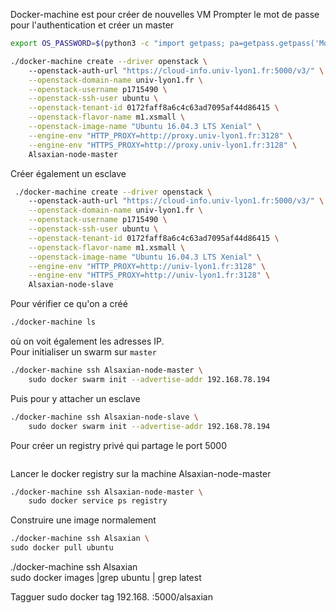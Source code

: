Docker-machine est pour créer de nouvelles VM
Prompter le mot de passe pour l'authentication et créer un master 
```bash
export OS_PASSWORD=$(python3 -c "import getpass; pa=getpass.getpass('Mot de passe : '); print (pa)")

./docker-machine create --driver openstack \ 
    --openstack-auth-url "https://cloud-info.univ-lyon1.fr:5000/v3/" \
    --openstack-domain-name univ-lyon1.fr \
    --openstack-username p1715490 \
    --openstack-ssh-user ubuntu \
    --openstack-tenant-id 0172faff8a6c4c63ad7095af44d86415 \
    --openstack-flavor-name m1.xsmall \
    --openstack-image-name "Ubuntu 16.04.3 LTS Xenial" \
    --engine-env "HTTP_PROXY=http://proxy.univ-lyon1.fr:3128" \
    --engine-env "HTTPS_PROXY=http://proxy.univ-lyon1.fr:3128" \
    Alsaxian-node-master
```
Créer également un esclave

```bash
 ./docker-machine create --driver openstack \ 
    --openstack-auth-url "https://cloud-info.univ-lyon1.fr:5000/v3/" \
    --openstack-domain-name univ-lyon1.fr \
    --openstack-username p1715490 \
    --openstack-ssh-user ubuntu \
    --openstack-tenant-id 0172faff8a6c4c63ad7095af44d86415 \
    --openstack-flavor-name m1.xsmall \
    --openstack-image-name "Ubuntu 16.04.3 LTS Xenial" \
    --engine-env "HTTP_PROXY=http://univ-lyon1.fr:3128" \
    --engine-env "HTTPS_PROXY=http://univ-lyon1.fr:3128" \
    Alsaxian-node-slave
```

Pour vérifier ce qu'on a créé
```bash
./docker-machine ls
```
où on voit également les adresses IP.  
Pour initialiser un swarm sur `master`
```bash
./docker-machine ssh Alsaxian-node-master \
    sudo docker swarm init --advertise-addr 192.168.78.194
```

Puis pour y attacher un esclave
```bash
./docker-machine ssh Alsaxian-node-slave \
    sudo docker swarm init --advertise-addr 192.168.78.194
```

Pour créer un registry privé qui partage le port 5000
```bash

```

Lancer le docker registry sur la machine Alsaxian-node-master
```bash
./docker-machine ssh Alsaxian-node-master \
    sudo docker service ps registry
````

Construire une image normalement
```bash
./docker-machine ssh Alsaxian \
sudo docker pull ubuntu
```

./docker-machine ssh Alsaxian \
sudo docker images |grep ubuntu | grep latest

Tagguer 
sudo docker tag 192.168. :5000/alsaxian

